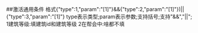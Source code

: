 ##激活通用条件
    格式{"type":1,"param":"[1]"}&&{"type":2,"param":"[1]"})||{"type":3,"param":"[1]"}
    type表示类型;param表示参数;支持括号;支持"&&","||";
    1建筑等级:填建筑id和建筑等级
    2在帮会中:啥都不填
